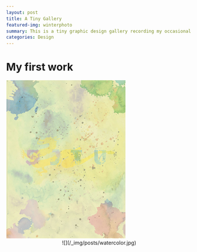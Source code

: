 ```yaml
---
layout: post
title: A Tiny Gallery
featured-img: winterphoto
summary: This is a tiny graphic design gallery recording my occasional inspiration
categories: Design
---
```

# My first work

<div style="align: center">
<img src="/_img/posts/watercolor.jpg"/>
</div>
<div align=center>![](/_img/posts/watercolor.jpg)


